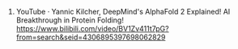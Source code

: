1. YouTube · Yannic Kilcher, DeepMind's AlphaFold 2 Explained! AI Breakthrough in Protein Folding! https://www.bilibili.com/video/BV1Zv411t7pG?from=search&seid=4306895397698062829
